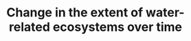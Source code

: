 ---
data_non_statistical: true
goal_meta_link: http://unstats.un.org/sdgs/files/metadata-compilation/Metadata-Goal-6.pdf
graph_title: Change in the extent of water-related ecosystems over time
graph_type: null
has_metadata: true
indicator: 6.6.1
indicator_definition: Percentage of change in water-related ecosystems over time (%
  change/year). The indicator would track changes over time in the extent of wetlands,
  forests and drylands, and in the minimum flows of rivers, volumes of freshwater
  in lakes and dams, and the groundwater table. The Ramsar Convention broad definition
  of "wetland" is used, which includes rivers and lakes, enabling three of the biome
  types mentioned in the target to be assessed - wetlands, rivers, lakes - plus other
  wetland types.
indicator_name: Change in the extent of water-related ecosystems over time
indicator_sort_order: 06-06-01
indicator_variable: null
layout: indicator
method_of_computation: It is proposed to estimate percentage change in each major
  ecosystem present in a country, and the indicator will enable Member States to report
  on those water-related ecosystems that are important to them. Wetland extent is
  computed through the existing Living Planet Index methodology for data collection
  and analysis (http://www.livingplanetindex.org/home/index). It consists of a number
  of stages including harvesting of time series data, codification and database entry,
  aggregation into sub-indices to reduce sampling bias, and further aggregation to
  create subglobal (ecologically and regionally specific) and global indices. The
  methodology is flexible to incorporating improving sources of information and data,
  for a more comprehensive assessment of trends. The structure of the indicator can
  be designed to align with the SEEA Water accounts and estimate percentage change
  in Natural Water Capital available to society based on a) Mean Annual Water Availability;
  b) Mean Annual Water Withdrawals; c) Environmental Water requirements Aquastat (FAO);
  GEMS Water for national data (UNEP).
national_geographical_coverage: United States
permalink: /6-6-1/
published: true
rationale_interpretation: "Definitions of target elements: \n\tProtect implies a reduction\
  \ or eradication in loss or degradation \n\tRestore implies a reversal of loss or\
  \ degradation \n\tMountains, Forests, Wetlands, Rivers, Aquifers and Lakes include\
  \ ecosystems that provide freshwater-related ecosystem services \n\tWetlands are\
  \ further defined under the Ramsar Convention as areas of marsh, fen, peatland or\
  \ water, whether natural or artificial, permanent or temporary, with water that\
  \ is static or flowing, fresh, brackish or salt, including areas of marine water\
  \ the depth of which at low tide does not exceed six metres. It may also include\
  \ subterranean hydrological systems. \nWetlands are a prominent ecosystem type influencing\
  \ the water cycle and therefore of direct importance to the achievement of Goal\
  \ 6. Wetlands loss leads to increasing water insecurity and wetlands restoration\
  \ (increasing wetland area) is now a widespread response to achieving sustainable\
  \ water. Examples include how wetlands contribute to flood regulation, regulation\
  \ of surface water flows (flow regulation), and nutrient cycling (pollution regulation/water\
  \ quality)."
reporting_status: notstarted
sdg_goal: 6
source_active_1: true
source_notes_1: null
source_title_1: null
target: By 2020, protect and restore water-related ecosystems, including mountains,
  forests, wetlands, rivers, aquifers and lakes.
target_id: '6.6'
title: Change in the extent of water-related ecosystems over time
un_custodial_agency: 'UNEP (Partnering Agencies: UN-Water, IUCN, Ramsar)'
un_designated_tier: '2'
variable_description: null
variable_notes: null
---